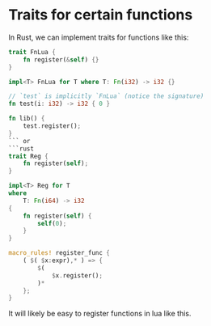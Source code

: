 # Traits for certain functions

In Rust, we can implement traits for functions like this:
```rust
trait FnLua {
    fn register(&self) {}
}

impl<T> FnLua for T where T: Fn(i32) -> i32 {}

// `test` is implicitly `FnLua` (notice the signature)
fn test(i: i32) -> i32 { 0 }

fn lib() {
	test.register();
}
``` or
```rust
trait Reg {
	fn register(self);
}

impl<T> Reg for T
where
	T: Fn(i64) -> i32
{
	fn register(self) {
		self(0);
	}
}

macro_rules! register_func {
	( $( $x:expr),* ) => {
		$(
			$x.register();
		)*
	};
}
```
It will likely be easy to register functions in lua like this.
